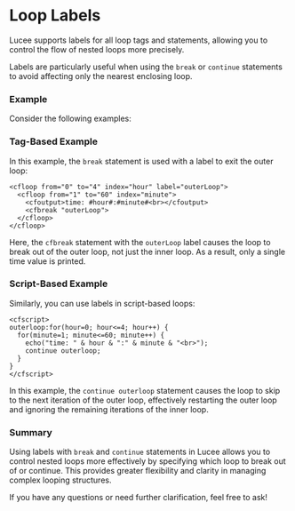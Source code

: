 <!--
{
  "title": "Loop Labels",
  "id": "loop-labels",
  "description": "Lucee supports labels for all loop tags and statements, allowing you to control the flow of nested loops more precisely.",
  "keywords": [
    "loop",
    "label",
    "for",
    "while",
    "continue",
    "break"
  ]
}
-->

# Loop Labels

Lucee supports labels for all loop tags and statements, allowing you to control the flow of nested loops more precisely.

Labels are particularly useful when using the `break` or `continue` statements to avoid affecting only the nearest enclosing loop.

### Example

Consider the following examples:

### Tag-Based Example

In this example, the `break` statement is used with a label to exit the outer loop:

```run
<cfloop from="0" to="4" index="hour" label="outerLoop">
  <cfloop from="1" to="60" index="minute">
    <cfoutput>time: #hour#:#minute#<br></cfoutput>
    <cfbreak "outerLoop">
  </cfloop>
</cfloop>
```

Here, the `cfbreak` statement with the `outerLoop` label causes the loop to break out of the outer loop, not just the inner loop. As a result, only a single time value is printed.

### Script-Based Example

Similarly, you can use labels in script-based loops:

```run
<cfscript>
outerloop:for(hour=0; hour<=4; hour++) {
  for(minute=1; minute<=60; minute++) {
    echo("time: " & hour & ":" & minute & "<br>");
    continue outerloop;
  }
}
</cfscript>
```

In this example, the `continue outerloop` statement causes the loop to skip to the next iteration of the outer loop, effectively restarting the outer loop and ignoring the remaining iterations of the inner loop.

### Summary

Using labels with `break` and `continue` statements in Lucee allows you to control nested loops more effectively by specifying which loop to break out of or continue. This provides greater flexibility and clarity in managing complex looping structures.

If you have any questions or need further clarification, feel free to ask!
